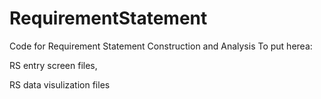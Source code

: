 # RequirementStatement

Code for Requirement Statement Construction and Analysis To put herea:

RS entry screen files,

RS data visulization files
